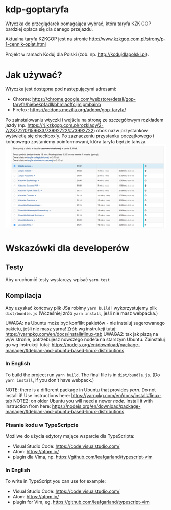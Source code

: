 # kdp-goptaryfa

Wtyczka do przeglądarek pomagająca wybrać, która taryfa KZK GOP bardziej opłaca się dla danego przejazdu.

Aktualna taryfa KZKGOP jest na stronie
http://www.kzkgop.com.pl/strony/p-1-cennik-oplat.html

Projekt w ramach Koduj dla Polski (zob. np. http://kodujdlapolski.pl).

# Jak używać?

Wtyczka jest dostępna pod następującymi adresami:
* Chrome: https://chrome.google.com/webstore/detail/gop-taryfa/hiebekpfadlkbhmlaoffcijmipmbainb
* Firefox: https://addons.mozilla.org/addon/gop-taryfa/

Po zainstalowaniu wtyczki i wejściu na stronę ze szczegółowym rozkładem jazdy (np. https://rj.kzkgop.com.pl/rozklady/2-7/28722/0/159633/73992722/#73992722) obok nazw przystanków wyświetlą się checkbox'y. Po zaznaczeniu przystanku początkowego i końcowego zostaniemy poinformowani, która taryfa będzie tańsza.
![Przykład](screenshot.png?raw=true "Przykład")

# Wskazówki dla developerów

## Testy

Aby uruchomić testy wystarczy wpisać `yarn test`

## Kompilacja

Aby uzyskać końcowy plik JSa robimy `yarn build` i wykorzystujemy plik `dist/bundle.js`
(Wcześniej zrób `yarn install`, jeśli nie masz webpacka.)

UWAGA: na Ubuntu może być konflikt pakietów - nie instaluj sugerowanego pakietu, jeśli nie masz yarna!
Zrób wg instrukcji tutaj: https://yarnpkg.com/en/docs/install#linux-tab
UWAGA2: tak jak piszą na w/w stronie, potrzebujesz nowszego node'a na starszym Ubuntu. Zainstaluj go wg instrukcji tutaj:
https://nodejs.org/en/download/package-manager/#debian-and-ubuntu-based-linux-distributions

### In English
To build the project run `yarn build`. The final file is in `dist/bundle.js`.
(Do `yarn install`, if you don't have webpack.)

NOTE:  there is a different package in Ubuntu that provides _yarn_. Do not install it! Use instructions here:
https://yarnpkg.com/en/docs/install#linux-tab
NOTE2: on older Ubuntu you will need a newer _node_. Install it with instruction from here:
https://nodejs.org/en/download/package-manager/#debian-and-ubuntu-based-linux-distributions

### Pisanie kodu w TypeScripcie
Możliwe do użycia edytory mające wsparcie dla TypeScripta:
- Visual Studio Code: https://code.visualstudio.com/
- Atom: https://atom.io/
- plugin dla Vima, np. https://github.com/leafgarland/typescript-vim

### In English
To write in TypeScript you can use for example:
- Visual Studio Code: https://code.visualstudio.com/
- Atom: https://atom.io/
- plugin for Vim, eg. https://github.com/leafgarland/typescript-vim

